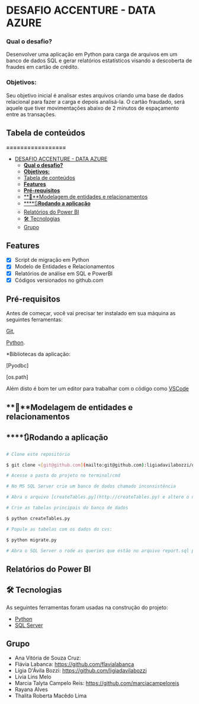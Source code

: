 # DESAFIO ACCENTURE - DATA AZURE

### **Qual o desafio?**

Desenvolver uma aplicação em Python para carga de arquivos em um banco de dados SQL e gerar relatórios estatísticos visando a descoberta de fraudes em cartão de crédito.

### **Objetivos:**

Seu objetivo inicial é analisar estes arquivos criando uma base de dados relacional para fazer a carga e depois analisá-la. O cartão fraudado, será aquele que tiver movimentações abaixo de 2 minutos de espaçamento entre as transações.

## Tabela de conteúdos

**=================**

- [DESAFIO ACCENTURE - DATA AZURE](#desafio-accenture---data-azure)
    - [**Qual o desafio?**](#qual-o-desafio)
    - [**Objetivos:**](#objetivos)
  - [Tabela de conteúdos](#tabela-de-conteúdos)
  - [**Features**](#features)
  - [**Pré-requisitos**](#pré-requisitos)
  - [**🎲**Modelagem de entidades e relacionamentos](#modelagem-de-entidades-e-relacionamentos)
  - [****🔃**Rodando a aplicação**](#rodando-a-aplicação)
  - [Relatórios do Power BI](#relatórios-do-power-bi)
  - [🛠 Tecnologias](#-tecnologias)
  - [Grupo](#grupo)

## **Features**

- [x]  Script de migração em Python
- [x]  Modelo de Entidades e Relacionamentos
- [x]  Relatórios de análise em SQL e PowerBI
- [x]  Códigos versionados no github.com

## **Pré-requisitos**

Antes de começar, você vai precisar ter instalado em sua máquina as seguintes ferramentas:

[Git](https://git-scm.com), 

[Python](https://www.python.org).

*Bibliotecas da aplicação: 

[Pyodbc]

[os.path] 

Além disto é bom ter um editor para trabalhar com o código como [VSCode](https://code.visualstudio.com/)

## **🎲**Modelagem de entidades e relacionamentos

## ****🔃**Rodando a aplicação**

```bash
# Clone este repositório

$ git clone <[git@github.com](mailto:git@github.com):ligiadavilabozzi/desafio_accenture.git>

# Acesse a pasta do projeto no terminal/cmd

# No MS SQL Server crie um banco de dados chamado inconsistência

# Abra o arquivo [createTables.py](http://createTables.py) e altere o nome SERVER para seu servidor do MS SQL Server

# Crie as tabelas principais do banco de dados

$ python createTables.py

# Popule as tabelas com os dados do cvs: 

$ python migrate.py

# Abra o SQL Server o rode as queries que estão no arquivo report.sql para gerar as tabelas de report. Neste mesmo arquivo também estão queries de select que geram relatório importantes, cada query vem como uma descrição do seu significado. 

```

## Relatórios do Power BI

## 🛠 Tecnologias

As seguintes ferramentas foram usadas na construção do projeto:
- [Python](https://www.python.org/)
- [SQL Server]([https://nodejs.org/en/](https://www.microsoft.com/pt-br/sql-server/sql-server-downloads))

## Grupo

- Ana Vitória de Souza Cruz:
- Flávia Labanca: https://github.com/flavialabanca
- Lígia D'Ávila Bozzi: https://github.com/ligiadavilabozzi
- Lívia Lins Melo
- Marcia Talyta Campelo Reis: https://github.com/marciacampeloreis
- Rayana Alves
- Thalita Roberta Macêdo Lima

 





